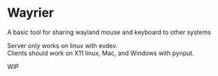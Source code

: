 # Wayrier
A basic tool for sharing wayland mouse and keyboard to other systems

Server only works on linux with evdev.  
Clients should work on X11 linux, Mac, and Windows with pynput. 

WIP
